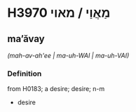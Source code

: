 # H3970 מַאֲוַי / מאוי

## maʼăvay

_(mah-av-ah'ee | ma-uh-WAI | ma-uh-VAI)_

### Definition

from H0183; a desire; desire; n-m

- desire
